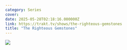 ```yaml
---
category: Series
cover: 
date: 2025-05-28T02:18:16.000000Z
link: https://trakt.tv/shows/the-righteous-gemstones
title: "The Righteous Gemstones"
---
```


![](https://walter-r2.trakt.tv/images/shows/000/142/048/fanarts/thumb/c981700cbf.jpg)